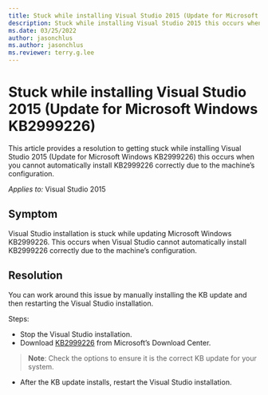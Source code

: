 ```yaml
---
title: Stuck while installing Visual Studio 2015 (Update for Microsoft Windows KB2999226)
description: Stuck while installing Visual Studio 2015 this occurs when you cannot automatically install KB2999226 correctly due to the machine’s configuration.
ms.date: 03/25/2022
author: jasonchlus
ms.author: jasonchlus
ms.reviewer: terry.g.lee
---
```


# Stuck while installing Visual Studio 2015 (Update for Microsoft Windows KB2999226)

This article provides a resolution to getting stuck while installing Visual Studio 2015 (Update for Microsoft Windows KB2999226) this occurs when you cannot automatically install KB2999226 correctly due to the machine’s configuration.

_Applies to:_&nbsp;Visual Studio 2015

## Symptom
Visual Studio installation is stuck while updating Microsoft Windows KB2999226. This occurs when Visual Studio cannot automatically install KB2999226 correctly due to the machine’s configuration. 

## Resolution
You can work around this issue by manually installing the KB update and then restarting the Visual Studio installation.

Steps:

- Stop the Visual Studio installation.
- Download [KB2999226](https://www.microsoft.com/en-us/search/DownloadsDrillInResults.aspx?q=kb2999226&cateorder=2_1_5) from Microsoft’s Download Center.
> **Note**: Check the options to ensure it is the correct KB update for your system.
- After the KB update installs, restart the Visual Studio installation.
